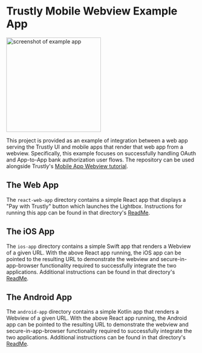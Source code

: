 # Trustly Mobile Webview Example App

<img src="https://user-images.githubusercontent.com/13320316/255275758-068fbcd2-b681-4fdb-a914-15ba1c875c5a.png" alt="screenshot of example app" width="250">

This project is provided as an example of integration between a web app serving the Trustly UI and mobile apps that render that web app from a webview. Specifically, this example focuses on successfully handling OAuth and App-to-App bank authorization user flows. The repository can be used alongside Trustly's [Mobile App Webview tutorial](https://amer.developers.trustly.com/payments/docs/oauth-for-mobile-apps).

## The Web App

The `react-web-app` directory contains a simple React app that displays a "Pay with Trustly" button which launches the Lightbox. Instructions for running this app can be found in that directory's [ReadMe](./react-web-app/README.md).

## The iOS App

The `ios-app` directory contains a simple Swift app that renders a Webview of a given URL. With the above React app running, the iOS app can be pointed to the resulting URL to demonstrate the webview and secure-in-app-browser functionality required to successfully integrate the two applications. Additional instructions can be found in that directory's [ReadMe](./ios-app/README.md).

## The Android App

The `android-app` directory contains a simple Kotlin app that renders a Webview of a given URL. With the above React app running, the Android app can be pointed to the resulting URL to demonstrate the webview and secure-in-app-browser functionality required to successfully integrate the two applications. Additional instructions can be found in that directory's [ReadMe](./android-app/README.md).